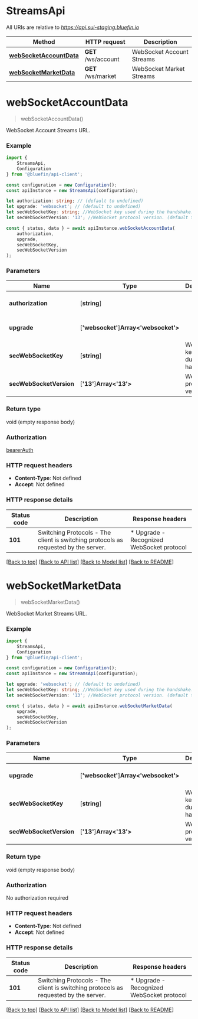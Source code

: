 # StreamsApi

All URIs are relative to *https://api.sui-staging.bluefin.io*

|Method | HTTP request | Description|
|------------- | ------------- | -------------|
|[**webSocketAccountData**](#websocketaccountdata) | **GET** /ws/account | WebSocket Account Streams|
|[**webSocketMarketData**](#websocketmarketdata) | **GET** /ws/market | WebSocket Market Streams|

# **webSocketAccountData**
> webSocketAccountData()

WebSocket Account Streams URL.

### Example

```typescript
import {
    StreamsApi,
    Configuration
} from '@bluefin/api-client';

const configuration = new Configuration();
const apiInstance = new StreamsApi(configuration);

let authorization: string; // (default to undefined)
let upgrade: 'websocket'; // (default to undefined)
let secWebSocketKey: string; //WebSocket key used during the handshake. (default to undefined)
let secWebSocketVersion: '13'; //WebSocket protocol version. (default to undefined)

const { status, data } = await apiInstance.webSocketAccountData(
    authorization,
    upgrade,
    secWebSocketKey,
    secWebSocketVersion
);
```

### Parameters

|Name | Type | Description  | Notes|
|------------- | ------------- | ------------- | -------------|
| **authorization** | [**string**] |  | defaults to undefined|
| **upgrade** | [**&#39;websocket&#39;**]**Array<&#39;websocket&#39;>** |  | defaults to undefined|
| **secWebSocketKey** | [**string**] | WebSocket key used during the handshake. | defaults to undefined|
| **secWebSocketVersion** | [**&#39;13&#39;**]**Array<&#39;13&#39;>** | WebSocket protocol version. | defaults to undefined|


### Return type

void (empty response body)

### Authorization

[bearerAuth](../README.md#bearerAuth)

### HTTP request headers

 - **Content-Type**: Not defined
 - **Accept**: Not defined


### HTTP response details
| Status code | Description | Response headers |
|-------------|-------------|------------------|
|**101** | Switching Protocols - The client is switching protocols as requested by the server. |  * Upgrade - Recognized WebSocket protocol <br>  |

[[Back to top]](#) [[Back to API list]](../README.md#documentation-for-api-endpoints) [[Back to Model list]](../README.md#documentation-for-models) [[Back to README]](../README.md)

# **webSocketMarketData**
> webSocketMarketData()

WebSocket Market Streams URL.

### Example

```typescript
import {
    StreamsApi,
    Configuration
} from '@bluefin/api-client';

const configuration = new Configuration();
const apiInstance = new StreamsApi(configuration);

let upgrade: 'websocket'; // (default to undefined)
let secWebSocketKey: string; //WebSocket key used during the handshake. (default to undefined)
let secWebSocketVersion: '13'; //WebSocket protocol version. (default to undefined)

const { status, data } = await apiInstance.webSocketMarketData(
    upgrade,
    secWebSocketKey,
    secWebSocketVersion
);
```

### Parameters

|Name | Type | Description  | Notes|
|------------- | ------------- | ------------- | -------------|
| **upgrade** | [**&#39;websocket&#39;**]**Array<&#39;websocket&#39;>** |  | defaults to undefined|
| **secWebSocketKey** | [**string**] | WebSocket key used during the handshake. | defaults to undefined|
| **secWebSocketVersion** | [**&#39;13&#39;**]**Array<&#39;13&#39;>** | WebSocket protocol version. | defaults to undefined|


### Return type

void (empty response body)

### Authorization

No authorization required

### HTTP request headers

 - **Content-Type**: Not defined
 - **Accept**: Not defined


### HTTP response details
| Status code | Description | Response headers |
|-------------|-------------|------------------|
|**101** | Switching Protocols - The client is switching protocols as requested by the server. |  * Upgrade - Recognized WebSocket protocol <br>  |

[[Back to top]](#) [[Back to API list]](../README.md#documentation-for-api-endpoints) [[Back to Model list]](../README.md#documentation-for-models) [[Back to README]](../README.md)

